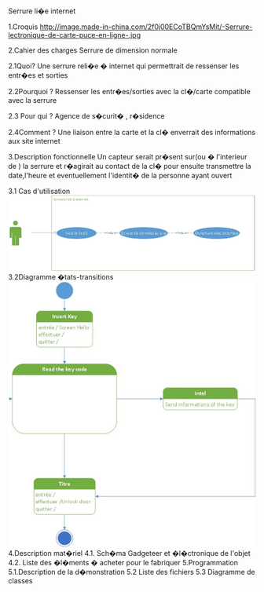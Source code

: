 Serrure li�e internet

1.Croquis
http://image.made-in-china.com/2f0j00ECoTBQmYsMit/-Serrure-lectronique-de-carte-puce-en-ligne-.jpg

2.Cahier des charges
Serrure de dimension normale

2.1Quoi?
Une serrure reli�e � internet qui permettrait de ressenser les entr�es et sorties


2.2Pourquoi ?
Ressenser les entr�es/sorties avec la cl�/carte compatible avec la serrure

2.3 Pour qui ?
Agence de s�curit� , r�sidence 

2.4Comment ?
Une liaison entre la carte et la cl� enverrait des informations aux site internet

3.Description fonctionnelle
Un capteur serait pr�sent sur(ou � l'interieur de ) la serrure et r�agirait au contact de la cl� 
pour ensuite transmettre la date,l'heure et eventuellement l'identit� de la personne ayant ouvert

3.1 Cas d'utilisation
![alt tag](https://github.com/mchauvin/PIX2/blob/master/Dessin3.jpg)
3.2Diagramme �tats-transitions
![alt tag](https://github.com/mchauvin/PIX2/blob/master/Dessin1.jpg)
4.Description mat�riel
4.1. Sch�ma Gadgeteer et �l�ctronique de l'objet
4.2. Liste des �l�ments � acheter pour le fabriquer
5.Programmation
5.1.Description de la d�monstration
5.2 Liste des fichiers
5.3 Diagramme de classes
